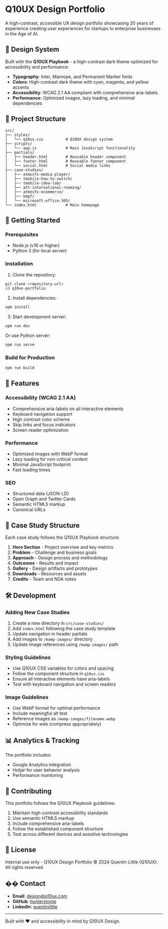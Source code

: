 # Q10UX Design Portfolio

A high-contrast, accessible UX design portfolio showcasing 20 years of experience creating user experiences for startups to enterprise businesses in the Age of AI.

## 🎨 Design System

Built with the **Q10UX Playbook** - a high-contrast dark theme optimized for accessibility and performance:

- **Typography**: Inter, Manrope, and Permanent Marker fonts
- **Colors**: High-contrast dark theme with cyan, magenta, and yellow accents
- **Accessibility**: WCAG 2.1 AA compliant with comprehensive aria-labels
- **Performance**: Optimized images, lazy loading, and minimal dependencies

## 📁 Project Structure

```
src/
├── styles/
│   └── q10ux.css          # Q10UX design system
├── scripts/
│   └── app.js             # Main JavaScript functionality
├── partials/
│   ├── header.html        # Reusable header component
│   ├── footer.html        # Reusable footer component
│   └── social.html        # Social media links
├── case-studies/
│   ├── atmosfx-media-player/
│   ├── tmobile-how-to-switch/
│   ├── tmobile-idea-lab/
│   ├── att-international-roaming/
│   ├── atmosfx-ecommerce/
│   ├── bmgf/
│   └── microsoft-office-365/
└── index.html             # Main homepage
```

## 🚀 Getting Started

### Prerequisites

- Node.js (v16 or higher)
- Python 3 (for local server)

### Installation

1. Clone the repository:
```bash
git clone <repository-url>
cd q10ux-portfolio
```

2. Install dependencies:
```bash
npm install
```

3. Start development server:
```bash
npm run dev
```

Or use Python server:
```bash
npm run serve
```

### Build for Production

```bash
npm run build
```

## 🎯 Features

### Accessibility (WCAG 2.1 AA)
- Comprehensive aria-labels on all interactive elements
- Keyboard navigation support
- High contrast color scheme
- Skip links and focus indicators
- Screen reader optimization

### Performance
- Optimized images with WebP format
- Lazy loading for non-critical content
- Minimal JavaScript footprint
- Fast loading times

### SEO
- Structured data (JSON-LD)
- Open Graph and Twitter Cards
- Semantic HTML5 markup
- Canonical URLs

## 📝 Case Study Structure

Each case study follows the Q10UX Playbook structure:

1. **Hero Section** - Project overview and key metrics
2. **Problem** - Challenge and business goals
3. **Approach** - Design process and methodology
4. **Outcomes** - Results and impact
5. **Gallery** - Design artifacts and prototypes
6. **Downloads** - Resources and assets
7. **Credits** - Team and NDA notes

## 🛠️ Development

### Adding New Case Studies

1. Create a new directory in `src/case-studies/`
2. Add `index.html` following the case study template
3. Update navigation in header partials
4. Add images to `/mamp-images/` directory
5. Update image references using `/mamp-images/` path

### Styling Guidelines

- Use Q10UX CSS variables for colors and spacing
- Follow the component structure in `q10ux.css`
- Ensure all interactive elements have aria-labels
- Test with keyboard navigation and screen readers

### Image Guidelines

- Use WebP format for optimal performance
- Include meaningful alt text
- Reference images as `/mamp-images/filename.webp`
- Optimize for web (compress appropriately)

## 📊 Analytics & Tracking

The portfolio includes:
- Google Analytics integration
- Hotjar for user behavior analysis
- Performance monitoring

## 🤝 Contributing

This portfolio follows the Q10UX Playbook guidelines:

1. Maintain high-contrast accessibility standards
2. Use semantic HTML5 markup
3. Include comprehensive aria-labels
4. Follow the established component structure
5. Test across different devices and assistive technologies

## 📄 License

Internal use only - Q10UX Design Portfolio
© 2024 Quentin Little (Q10UX). All rights reserved.

## �� Contact

- **Email**: design@q10ux.com
- **GitHub**: [hunterstomp](https://github.com/hunterstomp)
- **LinkedIn**: [quentinlittle](https://linkedin.com/in/quentinlittle)

---

Built with ❤️ and accessibility in mind by Q10UX Design.
